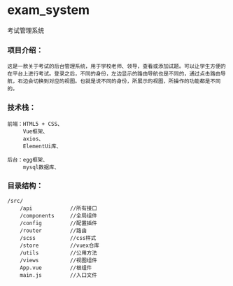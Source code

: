 # exam_system
考试管理系统

### 项目介绍：
    这是一款关于考试的后台管理系统，用于学校老师、领导，查看或添加试题。可以让学生方便的在平台上进行考试。登录之后，不同的身份，左边显示的路由导航也是不同的，通过点击路由导航，右边会切换到对应的视图。也就是说不同的身份，所展示的视图，所操作的功能都是不同的。


### 技术栈：

    前端：HTML5 + CSS、
         Vue框架、
         axios、
         ElementUi库、

    后台：egg框架、
         mysql数据库、

### 目录结构：
    
    /src/
        /api            //所有接口
        /components     //全局组件
        /config         //配置插件
        /router         //路由
        /scss           //css样式
        /store          //vuex仓库
        /utils          //公用方法
        /views          //视图组件
        App.vue         //根组件
        main.js         //入口文件
